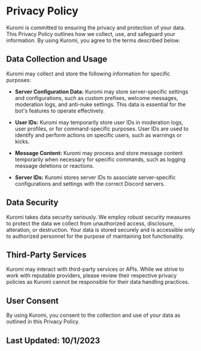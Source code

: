 # Privacy Policy

Kuromi is committed to ensuring the privacy and protection of your data. This Privacy Policy outlines how we collect, use, and safeguard your information. By using Kuromi, you agree to the terms described below.

## Data Collection and Usage

Kuromi may collect and store the following information for specific purposes:

- **Server Configuration Data:** Kuromi may store server-specific settings and configurations, such as custom prefixes, welcome messages, moderation logs, and anti-nuke settings. This data is essential for the bot's features to operate effectively.

- **User IDs:** Kuromi may temporarily store user IDs in moderation logs, user profiles, or for command-specific purposes. User IDs are used to identify and perform actions on specific users, such as warnings or kicks.

- **Message Content:** Kuromi may process and store message content temporarily when necessary for specific commands, such as logging message deletions or reactions.

- **Server IDs:** Kuromi stores server IDs to associate server-specific configurations and settings with the correct Discord servers.

## Data Security

Kuromi takes data security seriously. We employ robust security measures to protect the data we collect from unauthorized access, disclosure, alteration, or destruction. Your data is stored securely and is accessible only to authorized personnel for the purpose of maintaining bot functionality.

## Third-Party Services

Kuromi may interact with third-party services or APIs. While we strive to work with reputable providers, please review their respective privacy policies as Kuromi cannot be responsible for their data handling practices.

## User Consent

By using Kuromi, you consent to the collection and use of your data as outlined in this Privacy Policy.


## Last Updated: 10/1/2023
